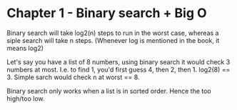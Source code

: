 # Chapter 1 - Binary search + Big O
Binary search will take log2(n) steps to run in the worst case, whereas a siple search will take n steps. (Whenever log is mentioned in the book, it means log2)

Let's say you have a list of 8 numbers, using binary search it would check 3 numbers at most. I.e. to find 1, you'd first guess 4, then 2, then 1. log2(8) == 3. Simple sarch would check n at worst == 8.

Binary search only works when a list is in sorted order. Hence the too high/too low.